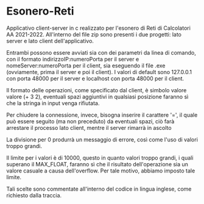 # Esonero-Reti
Applicativo client-server in c realizzato per l'esonero di Reti di Calcolatori AA 2021-2022. 
All'interno del file zip sono presenti i due progetti: lato server e lato client dell'applicativo.

Entrambi possono essere avviati sia con dei parametri da linea di comando, con il formato indirizzoIP:numeroPorta per il server e nomeServer:numeroPorta per il client,
sia eseguendo il file .exe (ovviamente, prima il server e poi il client). I valori di default sono 127.0.0.1 con porta 48000 per il server e localhost con porta 48000 per il client.

Il formato delle operazioni, come specificato dal client, è simbolo valore valore (+ 3 2), eventuali spazi aggiuntivi in qualsiasi posizione faranno sì 
che la stringa in input venga rifiutata.

Per chiudere la connessione, invece, bisogna inserire il carattere '=', il quale può essere seguito (ma non preceduto) da eventuali spazi, 
ciò farà arrestare il processo lato client, mentre il server rimarrà in ascolto

La divisione per 0 produrrà un messaggio di errore, così come l'uso di valori troppo grandi. 

Il limite per i valori è di 10000, questo in quanto valori troppo grandi, i quali superano il MAX_FLOAT, faranno sì che il risultato dell'operazione sia un valore casuale a causa dell'overflow. 
Per tale motivo, abbiamo imposto tale limite.

Tali scelte sono commentate all'interno del codice in lingua inglese, come richiesto dalla traccia.
